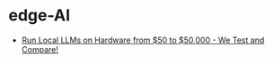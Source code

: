# edge-AI
- [Run Local LLMs on Hardware from $50 to $50,000 - We Test and Compare!](https://youtu.be/mUGsv_IHT-g)
